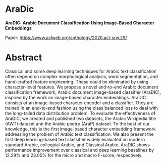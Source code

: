 # AraDic
__AraDIC: Arabic Document Classification Using Image-Based Character Embeddings__

Paper: https://www.aclweb.org/anthology/2020.acl-srw.29/

# Abstract 
Classical and some deep learning techniques for Arabic text classification often depend on complex morphological analysis, word segmentation, and hand-crafted feature engineering. These could be eliminated by using character-level features. We propose a novel end-to-end Arabic document classification framework, Arabic document image-based classifier (AraDIC), inspired by the work on image-based character embeddings. AraDIC consists of an image-based character encoder and a classifier. They are trained in an end-to-end fashion using the class balanced loss to deal with the long-tailed data distribution problem. To evaluate the effectiveness of AraDIC, we created and published two datasets, the Arabic Wikipedia title (AWT) dataset and the Arabic poetry (AraP) dataset. To the best of our knowledge, this is the first image-based character embedding framework addressing the problem of Arabic text classification. We also present the first deep learning-based text classifier widely evaluated on modern standard Arabic, colloquial Arabic, and Classical Arabic. AraDIC shows performance improvement over classical and deep learning baselines by 12.29% and 23.05% for the micro and macro F-score, respectively.
